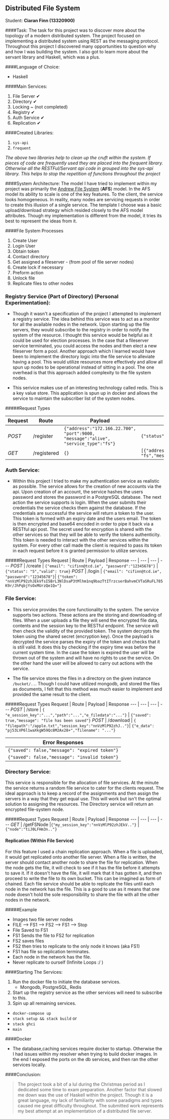 ## Distributed File System

Student: **Ciaran Finn (13320900)**

####Task:
The task for this project was to discover more about the topology of a modern distributed system. The project focused on implementing a distributed system using REST as the messaging protocol. Throughout this project I discovered many opportunities to question why and how I was building the system. I also got to learn more about the servant library and Haskell, which was a plus.

####Language of Choice:
* Haskell

####Main Services:
1. File Server ✔︎
2. Directory ✔︎
3. Locking ~ (not completed)
3. Registry ✔︎
4. Auth Service ✔︎
5. Replication ✔︎

####Created Libraries:
1. `sys-api`
2. `frequent`

*The above two libraries help to clean up the cruft within the system. If pieces of code are frequently used they are placed into the frequent library. Otherwise all the RESTFul/Servant api code in grouped into the sys-api library. This helps to stop the repetition of functions throughout the project*

####System Architecture:
The model I have tried to implement within my project was primarily the [Andrew File System](https://en.wikipedia.org/wiki/Andrew_File_System) (**AFS**) model. In the AFS model its ability to scale is one of the key features. To the client, the service looks homogeneous. In reality, many nodes are servicing requests in order to create this illusion of a single service. The template I choose was a basic upload/download strategy which resided closely to the AFS model attributes. Though my implementation is different from the model, it tries its best to represent the ideas from it.


####File System Processes
1. Create User
2. Login User
3. Obtain token
4. Contact directory
5. Get assigned a fileserver - (from pool of file server nodes)
6. Create lock if necessary
7. Preform action
8. Unlock file
9. Replicate files to other nodes

### Registry Service (Part of Directory) (Personal Experimentation):
- Though it wasn't a specification of the project I attempted to implement a registry service. The idea behind this service was to act as a monitor for all the available nodes in the network. Upon starting up the file servers, they would subscribe to the registry in order to notify the system of the resource. I thought this service would be helpful as it could be used for election processes. In the case that a fileserver service terminated, you could access the nodes and then elect a new fileserver form a pool. Another approach which I learned would have been to implement the directory logic into the file service to alleviate having a pool. This would utilize resources more effectively and allow all spun up nodes to be operational instead of sitting in a pool. The one overhead is that this approach added complexity to the file system nodes.

- This serivice makes use of an interesting technology called redis. This is a key value store. This application is spun up in docker and allows the service to maintain the subscriber list of the system nodes.

#####Request Types

Request | Route | Payload | Response
--- | --- | --- | ---
*POST* | /register | ``{"address":"172.166.22.700", "port":9000, "message":"alive", "service_type":"fs"}`` | `{"status": "ok","registered": true}`
*GET* | /registered | `{}` | `[{"address":"172.166.22.7080","service_type": "fs","message": "alive","port": 10} ...]`




### Auth Service:
- Within this project I tried to make my authentication service as realistic as possible. The service allows for the creation of new accounts via the api. Upon creation of an account, the service hashes the users password and stores the password in a PostgreSQL database. The next action the service supports is login. When the user submits their credentials the service checks them against the database. If the credentials are successful the service will return a token to the user. This token is formed with an expiry date and the users email. The token is then encrypted and base64 encoded in order to pipe it back via a RESTful api post. The secret used for encryption is shared with the other services so that they will be able to verify the tokens authenticity. This token is needed to interact with the other services within the system. For every other call made the client is required to pass its token in each request before it is granted permission to utilize services.

#####Request Types
Request | Route | Payload | Response
--- | --- | --- | ---
*POST* | /create | `{"email": "cifinn@tcd.ie", "password":"12345678"}` | `{"status": "5","valid": true}`
*POST* | /login | `{"email": "cifinn@tcd.ie", "password":"12345678"}`| `{"token": "nnVzMlP92zhJEkVfsI5BrL3NlDsaP3tMlhm1nq9bazTtITrzcserBahvmCVTaSRuFL785K9r/JhPqbjYsOxMUrzQe1Q="}`

### File Service:
- This service provides the core functionality to the system. The service supports two actions. These actions are the storing and downloading of files. When a user uploads a file they will send the encrypted file data, contents and the session key to the RESTful endpoint. The service will then check the validity of the provided token. The system decrypts the token using the shared secret (encryption key). Once the payload is decrypted the service parses the expiry of the token and checks that it is still valid. It does this by checking if the expiry time was before the current system time. In the case the token is expired the user will be thrown out of the system and will have no rights to use the service. On the other hand the user will be allowed to carry out actions with the service.

- The file service stores the files in a directory on the given instance `/bucket/..`. Though I could have utilized mongodb, and stored the files as documents, I felt that this method was much easier to implement and provided the same result to the client.


#####Request Types
Request | Route | Payload | Response
--- | --- | --- | ---
*POST* | /store | `{ "e_session_key":"...","path":"...","e_filedata":"..."}` | `{"saved": true,"message": "file has been saved"}`
*POST* | /download | `{ "filepath":"/apple.txt","session_key":"nnVzMlP92zhJ.."}`| `{"e_data": "pj53LVP6l1waXkgW59Qc8M2Ax28+","filename": "..."}`

Error Responses |
--- |
`{"saved": false,"message": "expired token"}` |
`{"saved": false,"message": "invalid token"}` |


### Directory Service:
This service is responsible for the allocation of file services. At the minute the service returns a random file service to cater for the clients request. The ideal approach is to keep a record of the assignments and then assign the servers in a way that they get equal use. This will work but isn't the optimal solution to assigning the resources. The Directory service will return an encrypted file-system node.

#####Request Types
Request | Route | Payload | Response
--- | --- | --- | ---
*GET* | /getFSNode |`{"my_session_key":"nnVzMlP92zhJEkV.."}` | `{"node":"tiJ0LFHm3n.."}`




#### Replication (Within File Service)
For this feature I used a chain replication approach. When a file is uploaded, it would get replicated onto another file server. When a file is written, the server should contact another node to share the file for replication. When the node gets the file, it will check to see if it has the file before it attempts to save it. If it doesn't have the file, it will mark that it has gotten it, and then proceed to write the file to its own bucket. This can be imagined as form of chained. Each file service should be able to replicate the files until each node in the network has the file. This is a good to use as it means that one node doesn't hold the sole responsibility to share the file with all the other nodes in the network.

#####Example
* Images two file server nodes
* FILE --> FS1 --> FS2 --> FS1 --> Stop
* File Saved to FS1
* FS1 Sends the file to FS2 for replication
* FS2 saves files
* FS2 then tries to replicate to the only node it knows (aka FS1)
* FS1 has file so replication terminates.
* Each node in the network has the file.
* Never replicate to ourself (Infinite Loops :/ )


####Starting The Services:
1. Run the docker file to initiate the database services.
	* Mongodb, PostgreSQL, Redis
2. Start up the registry service as the other services will need to subscribe to this.
3. Spin up all remaining services.

* `docker-compose up`
* `stack setup && stack build` or
* `stack ghci`
* `main`

####Docker
* The database,caching services require docker to startup. Otherwise the I had issues within my resolver when trying to build docker images. In the end I exposed the ports on the db services, and then ran the other services locally.

####Conclusion:
> The project took a bit of a lul during the Christmas period as I dedicated some time to exam preparation. Another factor that slowed me down was the use of Haskell within the project. Though it is a great language, my lack of familiarity with some paradigms and types caused me great difficulty throughout. The submitted work represents my best attempt at an implementation of a distributed file server.
